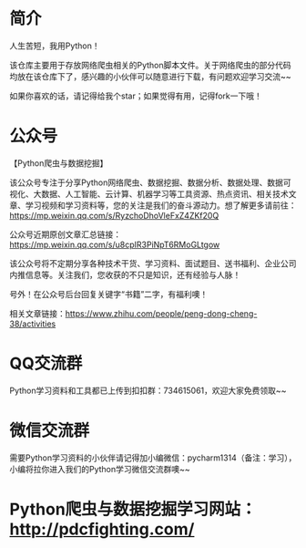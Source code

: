 # 简介
人生苦短，我用Python！

该仓库主要用于存放网络爬虫相关的Python脚本文件。关于网络爬虫的部分代码均放在该仓库下了，感兴趣的小伙伴可以随意进行下载，有问题欢迎学习交流~~

如果你喜欢的话，请记得给我个star；如果觉得有用，记得fork一下哦！


# 公众号
【Python爬虫与数据挖掘】

该公众号专注于分享Python网络爬虫、数据挖掘、数据分析、数据处理、数据可视化、大数据、人工智能、云计算、机器学习等工具资源、热点资讯、相关技术文章、学习视频和学习资料等，您的关注是我们的奋斗源动力。想了解更多请前往：https://mp.weixin.qq.com/s/RyzchoDhoVleFxZ4ZKf20Q

公众号近期原创文章汇总链接：https://mp.weixin.qq.com/s/u8cpIR3PiNpT6RMoGLtgow

该公众号将不定期分享各种技术干货、学习资料、面试题目、送书福利、企业公司内推信息等。关注我们，您收获的不只是知识，还有经验与人脉！

号外！在公众号后台回复关键字“书籍”二字，有福利噢！

相关文章链接：https://www.zhihu.com/people/peng-dong-cheng-38/activities

# QQ交流群
Python学习资料和工具都已上传到扣扣群：734615061，欢迎大家免费领取~~

# 微信交流群
需要Python学习资料的小伙伴请记得加小编微信：pycharm1314（备注：学习），小编将拉你进入我们的Python学习微信交流群噢~~

# Python爬虫与数据挖掘学习网站：http://pdcfighting.com/
